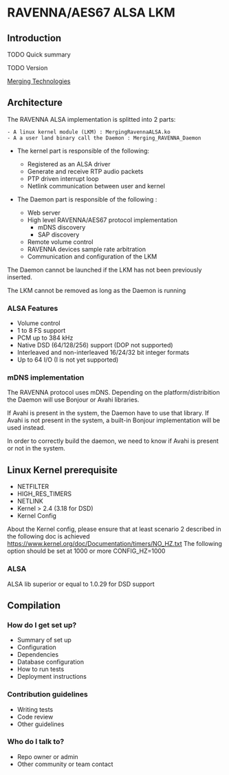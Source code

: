 # RAVENNA/AES67 ALSA LKM #

## Introduction ##

TODO Quick summary

TODO Version

[Merging Technologies](http://www.merging.com)

## Architecture ##

The RAVENNA ALSA implementation is splitted into 2 parts:

    - A linux kernel module (LKM) : MergingRavennaALSA.ko
    - A a user land binary call the Daemon : Merging_RAVENNA_Daemon

* The kernel part is responsible of the following:

    * Registered as an ALSA driver
    * Generate and receive RTP audio packets
    * PTP driven interrupt loop
    * Netlink communication between user and kernel

* The Daemon part is responsible of the following :

    * Web server
    * High level RAVENNA/AES67 protocol implementation
      - mDNS discovery
      - SAP discovery
    * Remote volume control
    * RAVENNA devices sample rate arbitration
    * Communication and configuration of the LKM

The Daemon cannot be launched if the LKM has not been previously inserted.

The LKM cannot be removed as long as the Daemon is running

### ALSA Features ###

* Volume control
* 1 to 8 FS support
* PCM up to 384 kHz
* Native DSD (64/128/256) support (DOP not supported)
* Interleaved and non-interleaved 16/24/32 bit integer formats
* Up to 64 I/O (I is not yet supported)

### mDNS implementation ###

The RAVENNA protocol uses mDNS. Depending on the platform/distribition the Daemon will use Bonjour or Avahi libraries.

If Avahi is present in the system, the Daemon have to use that library. If Avahi is not present in the system, a built-in Bonjour implementation will be used instead.

In order to correctly build the daemon, we need to know if Avahi is present or not in the system.

## Linux Kernel prerequisite ##

* NETFILTER
* HIGH_RES_TIMERS
* NETLINK
* Kernel > 2.4 (3.18 for DSD)
* Kernel Config

About the Kernel config, please ensure that at least scenario 2 described in the following doc is achieved
https://www.kernel.org/doc/Documentation/timers/NO_HZ.txt
The following option should be set at 1000 or more
CONFIG_HZ=1000
### ALSA ###

ALSA lib superior or equal to 1.0.29 for DSD support


## Compilation ##



### How do I get set up? ###

* Summary of set up
* Configuration
* Dependencies
* Database configuration
* How to run tests
* Deployment instructions

### Contribution guidelines ###

* Writing tests
* Code review
* Other guidelines

### Who do I talk to? ###

* Repo owner or admin
* Other community or team contact